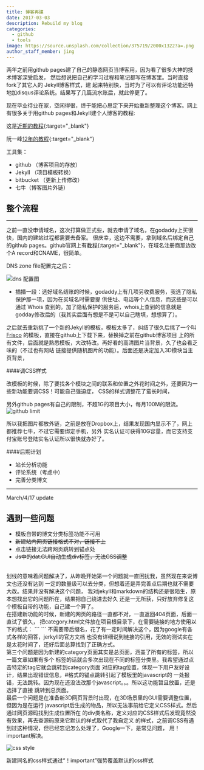 ```yaml
---
title: 博客再建
date: 2017-03-03
description: Rebuild my blog
categories:
  - github
  - tools
image: https://source.unsplash.com/collection/375719/2000x1322?a=.png
author_staff_member: jing
---
```


两年之前用github pages建了自己的静态网页当博客用，因为看了很多大神的技术博客深受启发，
然后想说把自己的学习过程和笔记都写在博客里。当时直接fork了其它人的 Jekyll博客样式，建
起来特别快，当时为了可以有评论功能还特地加disqus评论系统。结果写了几篇流水账后，就此停更了。

现在毕业待业在家，空闲得很，终于能把心思定下来开始重新整理这个博客。网上有很多关于用github pages和Jekyll建个人博客的教程:

这是[近期的教程](http://www.cnfeat.com/blog/2014/05/10/how-to-build-a-blog/){:target="_blank"}

阮一峰[12年的教程](http://www.ruanyifeng.com/blog/2012/08/blogging_with_jekyll.html){:target="_blank"}

工具集：
* github （博客项目的存放）
* Jekyll （项目模板转换）
* bitbucket （更新上传修改）
* 七牛（博客图片外链）

  

## 整个流程

------

之前一直没申请域名，这次打算做正式些，就去申请了域名，在godaddy上买很快，国内的建站过程都需要去备案。
很庆幸，这边不需要，拿到域名后绑定自己的github pages。github官网上有[教程](https://help.github.com/articles/setting-up-an-apex-domain-and-www-subdomain/){:target="_blank"}，在域名注册商那边改个A record和CNAME，很简单。

DNS zone file配置完之后：

![dns 配置图](http://om6vqg6il.bkt.clouddn.com/dns_setting.png)

* 插播一段：选好域名结账的时候，godaddy上有几项另收费服务，我选了隐私保护那一项，因为在买域名时需要提
供住址、电话等个人信息，而这些是可以通过 Whois 查到的。加了隐私保护的服务后，whois上查到的信息就是
godday修改后的（我其实后面有想是不是可以自己瞎填，想想算了）。


之后就去重新挑了一个新的Jekyll的模板，模板太多了，纠结了很久后挑了一个叫[Frisco](https://brave-submarine.cloudvent.net/) 的模板，直接在github上下载下来，替换掉之前在github博客项目
上的所有文件，后面就是熟悉模板，大改特改。再好看的高清图片当背景，久了也会看乏味的（不过也有网站
链接提供随机图片的功能）。后面还是决定加入3D模块当主页背景，

####调CSS样式

改模板的时候，除了要找各个模块之间的联系和位置之外花时间之外，还要因为一些新功能要调CSS！可能自己强迫症，
CSS的样式调整花了蛮长时间，

另外github pages有自己的限制，不超1G的项目大小，每月100M的限流。
![github limit](http://om6vqg6il.bkt.clouddn.com/github_limit.png)

所以我把图片都放外链，之前是放在Dropbox上，结果发现国内显示不了，网上都推荐七牛，不过它需要绑定手机，另外
实名认证可获得10G容量，而它支持支付宝账号登陆实名认证所以很快就办好了。

####后期计划
* 站长分析功能
* 评论系统（考虑中）
* 完善分类博文

  
------
March/4/17 update

## 遇到一些问题

* 模板自带的博文分类标签功能不可用
* ~~新建站内网页链接格式不对，链接不上~~
* 点击链接无法跨网页跳转到锚点处
* ~~Js中的dat.GUI自动生成div标签，无法CSS调整~~  


<br>
划线的意味着问题解决了，从昨晚开始第一个问题就一直困扰我，虽然现在来说博文也还没有达到
一定的数量级可以去分类，但想着还是弄完善点后期也就不需要大改。结果并没有解决这个问题，
我对jekyll和markdown的结构还是很陌生，原本想找出它的问题所在，结果把自己绕进去好久
还是一无所获，只好放弃修复这个模板自带的功能，自己建一个算了。


<br>  
在搭建新功能的时候，新建的网页的路径一直都不对，一直返回404页面，后面一直试了很久，
把category.html文件放在项目根目录下，在需要链接的地方使用以下的格式：
```
<a href="/category/"></a>
```
不需要带后缀名，花了有一定时间解决这个，因为google有各式各样的回答，jerkyll的官方文档
也没有详细说到链接的引用，无效的测试实在是太花时间了，还好后面总算找到了正确方式。


<br>   
第三个问题是因为新建的category页面其实是总页面，涵盖了所有的标签，所以一篇文章如果有多个
标签的话就会多次出现在不同的标签分类里。我希望通过点击特定的tag它就会跳转到category页面
对应的tag位置，体现一下用户友好设计，结果出现错误信息，#格式的锚点跳转引起了模板里的javascript的
一处报错，无法跳转。因为现在还没法改那个javascript。。。所以这功能暂且放置，还是选择了直接
跳转到总页面。


<br>   
最后一个问题是在准备新3D网页背景时出现，在3D场景里的GUI需要调整位置，但因为是在运行
javascript后生成的物品，所以无法事前给它定义CSS样式。然后通过网页源码找到生成位置所在
的div类名称，定义对应的CSS样式后发现竟然没有效果，再去查源码原来它默认的样式取代了我自定义
的样式，之前调CSS有遇到过这种情况，但已经忘记怎么处理了，Google一下，是常见问题，
用！important解决。

![css style](http://om6vqg6il.bkt.clouddn.com/css_style.png)

新建同名的css样式通过“！important”强势覆盖默认的css样式





